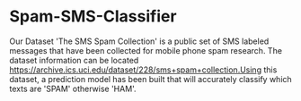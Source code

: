 # Spam-SMS-Classifier
Our Dataset 'The SMS Spam Collection' is a public set of SMS labeled messages that have been collected for mobile phone spam research. The dataset information can be located https://archive.ics.uci.edu/dataset/228/sms+spam+collection.Using this dataset, a prediction model has been built that will accurately classify which texts are 'SPAM' otherwise 'HAM'.
